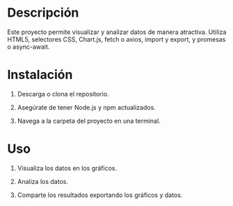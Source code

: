 # Descripción

Este proyecto permite visualizar y analizar datos de manera atractiva. Utiliza HTML5, selectores CSS, Chart.js, fetch o axios, import y export, 
y promesas o async-await.

# Instalación

1. Descarga o clona el repositorio.

2. Asegúrate de tener Node.js y npm actualizados.

3. Navega a la carpeta del proyecto en una terminal.

# Uso



1. Visualiza los datos en los gráficos.

2. Analiza los datos.

3. Comparte los resultados exportando los gráficos y datos.
